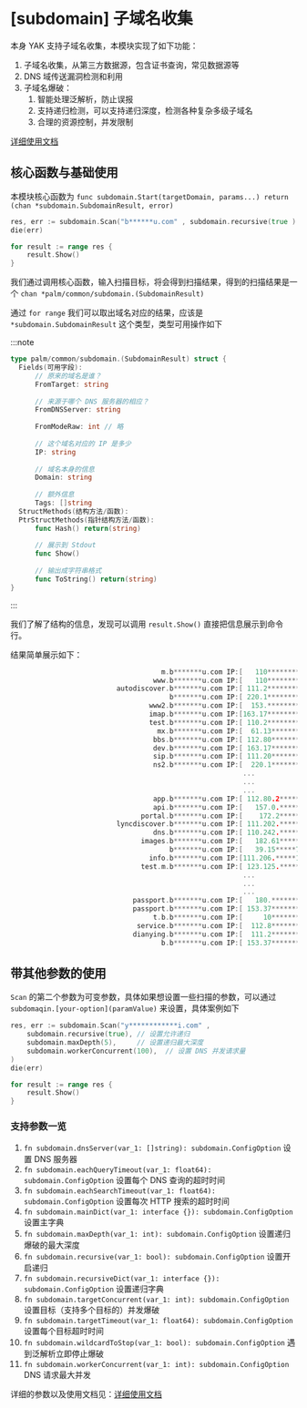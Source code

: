 
# [subdomain] 子域名收集

本身 YAK 支持子域名收集，本模块实现了如下功能：

1. 子域名收集，从第三方数据源，包含证书查询，常见数据源等
2. DNS 域传送漏洞检测和利用
3. 子域名爆破：
    1. 智能处理泛解析，防止误报
    2. 支持递归检测，可以支持递归深度，检测各种复杂多级子域名
    3. 合理的资源控制，并发限制
   
[详细使用文档](/api-manual/api/subdomain)
    
## 核心函数与基础使用

本模块核心函数为 `func subdomain.Start(targetDomain, params...) return (chan *subdomain.SubdomainResult, error)`

```go
res, err := subdomain.Scan("b******u.com" , subdomain.recursive(true ) )
die(err)

for result := range res {
    result.Show()
}
```

我们通过调用核心函数，输入扫描目标，将会得到扫描结果，得到的扫描结果是一个 `chan *palm/common/subdomain.(SubdomainResult)`

通过 `for range` 我们可以取出域名对应的结果，应该是 `*subdomain.SubdomainResult` 这个类型，类型可用操作如下

:::note

```go
type palm/common/subdomain.(SubdomainResult) struct {
  Fields(可用字段):
      // 原来的域名是谁？ 
      FromTarget: string
      
      // 来源于哪个 DNS 服务器的相应？  
      FromDNSServer: string  
      
      FromModeRaw: int // 略  
      
      // 这个域名对应的 IP 是多少
      IP: string  
      
      // 域名本身的信息
      Domain: string
      
      // 额外信息  
      Tags: []string  
  StructMethods(结构方法/函数): 
  PtrStructMethods(指针结构方法/函数): 
      func Hash() return(string)
      
      // 展示到 Stdout 
      func Show() 
      
      // 输出成字符串格式
      func ToString() return(string) 
}
```

:::

我们了解了结构的信息，发现可以调用 `result.Show()` 直接把信息展示到命令行。

结果简单展示如下：

```go
                                     m.b*******u.com IP:[   110********9] From:[]
                                   www.b*******u.com IP:[   110********3] From:[]
                          autodiscover.b*******u.com IP:[ 111.2********7] From:[]
                                       b*******u.com IP:[ 220.1********8] From:[]
                                  www2.b*******u.com IP:[  153.********8] From:[]
                                  imap.b*******u.com IP:[163.17********6] From:[]
                                  test.b*******u.com IP:[ 110.2********7] From:[]
                                    mx.b*******u.com IP:[  61.13*******1] From:[]
                                   bbs.b*******u.com IP:[ 112.80*******7] From:[]
                                   dev.b*******u.com IP:[ 163.17*******1] From:[]
                                   sip.b*******u.com IP:[ 111.20*******8] From:[]
                                   ns2.b*******u.com IP:[  220.1*******1] From:[]
                                                         ...
                                                         ...
                                                         ...
                                   app.b*******u.com IP:[ 112.80.2*****7] From:[]
                                   api.b*******u.com IP:[   157.0.*****9] From:[]
                                portal.b*******u.com IP:[    172.2*****2] From:[]
                          lyncdiscover.b*******u.com IP:[ 111.202.*****1] From:[]
                                   dns.b*******u.com IP:[ 110.242.*****4] From:[]
                                images.b*******u.com IP:[   182.61*****0] From:[]
                                       b*******u.com IP:[   39.15*****79] From:[]
                                  info.b*******u.com IP:[111.206.*****19] From:[]
                                test.m.b*******u.com IP:[ 123.125.*****0] From:[]
                                                         ...
                                                         ...
                                                         ...
                              passport.b*******u.com IP:[   180.*******9] From:[]
                              passport.b*******u.com IP:[ 153.37*******6] From:[]
                                   t.b.b*******u.com IP:[     10*******4] From:[]
                               service.b*******u.com IP:[  112.8*******3] From:[]
                              dianying.b*******u.com IP:[  111.2*******2] From:[https://crt.sh/?q=%25.b*******u.com]
                                     b.b*******u.com IP:[ 153.37*******3] From:*******
```

## 带其他参数的使用

`Scan` 的第二个参数为可变参数，具体如果想设置一些扫描的参数，可以通过 `subdomaqin.[your-option](paramValue)` 来设置，具体案例如下

```go
res, err := subdomain.Scan("y************i.com" , 
    subdomain.recursive(true), // 设置允许递归
    subdomain.maxDepth(5),     // 设置递归最大深度
    subdomain.workerConcurrent(100),  // 设置 DNS 并发请求量
)
die(err)

for result := range res {
    result.Show()
}
```

### 支持参数一览

1. `fn subdomain.dnsServer(var_1: []string): subdomain.ConfigOption` 设置 DNS 服务器
1. `fn subdomain.eachQueryTimeout(var_1: float64): subdomain.ConfigOption` 设置每个 DNS 查询的超时时间
1. `fn subdomain.eachSearchTimeout(var_1: float64): subdomain.ConfigOption` 设置每次 HTTP 搜索的超时时间
1. `fn subdomain.mainDict(var_1: interface {}): subdomain.ConfigOption` 设置主字典
1. `fn subdomain.maxDepth(var_1: int): subdomain.ConfigOption` 设置递归爆破的最大深度
1. `fn subdomain.recursive(var_1: bool): subdomain.ConfigOption` 设置开启递归
1. `fn subdomain.recursiveDict(var_1: interface {}): subdomain.ConfigOption` 设置递归字典
1. `fn subdomain.targetConcurrent(var_1: int): subdomain.ConfigOption` 设置目标（支持多个目标的）并发爆破
1. `fn subdomain.targetTimeout(var_1: float64): subdomain.ConfigOption` 设置每个目标超时时间
1. `fn subdomain.wildcardToStop(var_1: bool): subdomain.ConfigOption` 遇到泛解析立即停止爆破
1. `fn subdomain.workerConcurrent(var_1: int): subdomain.ConfigOption` DNS 请求最大并发

详细的参数以及使用文档见：[详细使用文档](/api-manual/api/subdomain)